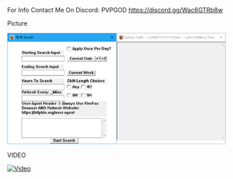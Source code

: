 For Info Contact Me On Discord: PVPGOD
https://discord.gg/Wac6GTRb8w

Picture

![Software_Pic](Software_Pic.png)

VIDEO

[![Video](https://img.youtube.com/vi/1lEe0_BU2V8/0.jpg)](https://www.youtube.com/watch?v=1lEe0_BU2V8)
